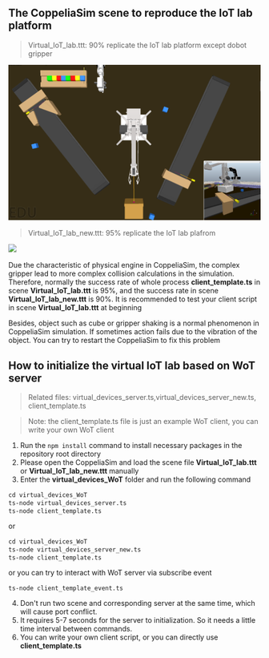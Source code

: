 ## The CoppeliaSim scene to reproduce the IoT lab platform

>Virtual_IoT_lab.ttt: 90% replicate the IoT lab platform except dobot gripper
<img src="Virtual_IoT_lab.png" width="600">

>Virtual_IoT_lab_new.ttt: 95% replicate the IoT lab plafrom
<img src="Virtual_IoT_lab_new.png" width="600">

Due the characteristic of physical engine in CoppeliaSim, the complex gripper lead to more complex collision calculations in the simulation. Therefore,  normally the success rate of whole process  **client_template.ts**  in scene **Virtual_IoT_lab.ttt** is 95%, and the success rate in scene **Virtual_IoT_lab_new.ttt** is 90%. It is recommended to test your client script in scene  **Virtual_IoT_lab.ttt** at beginning

Besides, object such as cube or gripper shaking is a normal phenomenon in CoppeliaSim simulation. If sometimes action fails due to the vibration of the object. You can try to restart the CoppeliaSim to fix this problem

## How to initialize the virtual IoT lab based on WoT server

>Related files: virtual_devices_server.ts,virtual_devices_server_new.ts, client_template.ts

>Note: the client_template.ts file is just an example WoT client, you can write your own WoT client

1. Run the ```npm install``` command to install necessary packages in the repository root directory
2. Please open the CoppeliaSim and load the scene file **Virtual_IoT_lab.ttt** or **Virtual_IoT_lab_new.ttt** manually
3. Enter the **virtual_devices_WoT** folder and run the following command

```
cd virtual_devices_WoT
ts-node virtual_devices_server.ts
ts-node client_template.ts
```

or

```
cd virtual_devices_WoT
ts-node virtual_devices_server_new.ts
ts-node client_template.ts
```

or you can try to interact with WoT server via subscribe event

```
ts-node client_template_event.ts
```

4. Don't run two scene and corresponding server at the same time, which will cause port conflict.
5. It requires 5-7 seconds for the server to initialization. So it needs a little time interval between commands.
6. You can write your own client script, or you can directly use **client_template.ts** 